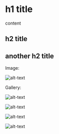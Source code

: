 <script>
    import Gallery from '$lib/components/Gallery.svelte';
</script>

# h1 title
content

## h2 title

## another h2 title
Image:

![alt-text]($lib/assets/DALLE.png?webp)

Gallery:

<Gallery>

![alt-text]($lib/assets/DALLE.png)

![alt-text]($lib/assets/DALLE.png)

![alt-text]($lib/assets/DALLE.png)

![alt-text]($lib/assets/DALLE.png)
</Gallery>
